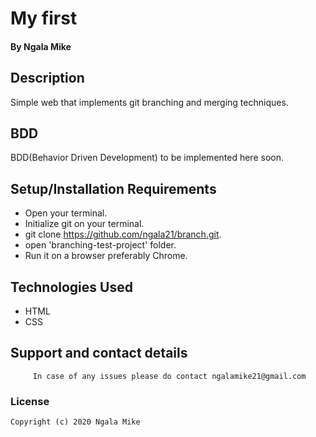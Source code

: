 # My first


#### By **Ngala Mike**

## Description
Simple web that implements git branching and merging techniques. 

## BDD

BDD(Behavior Driven Development) to be implemented here soon.


## Setup/Installation Requirements
- Open your terminal.
- Initialize git on your terminal.
- git clone <https://github.com/ngala21/branch.git>.
- open 'branching-test-project' folder.
- Run it on a browser preferably Chrome.



## Technologies Used
- HTML
- CSS

## Support and contact details

         In case of any issues please do contact ngalamike21@gmail.com
         
### License

    Copyright (c) 2020 Ngala Mike

